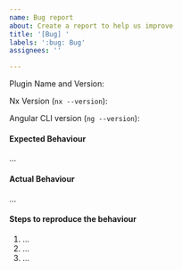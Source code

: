 ```yaml
---
name: Bug report
about: Create a report to help us improve
title: '[Bug] '
labels: ':bug: Bug'
assignees: ''

---
```


Plugin Name and Version:
<!-- Which plugin@version are you using? (for eg: nx-spring-boot@v1.2.0)-->

Nx Version (`nx --version`):
<!-- What version of Nx are you using? -->

Angular CLI version (`ng --version`):
<!-- What version of Angular CLI are you using? -->

#### Expected Behaviour
<!-- What did you think the app was going to do? -->
...

#### Actual Behaviour
<!-- What does the app do instead? -->
...

#### Steps to reproduce the behaviour
<!-- What steps do we need to take to find the same bug that you found? -->

1. ...
2. ...
3. ...

